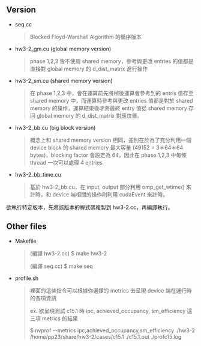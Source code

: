 ## Version
- seq.cc
    > Blocked Floyd-Warshall Algorithm 的循序版本
- hw3-2_gm.cu (global memory version)
    > phase 1,2,3 皆不使用 shared memory，參考與更改 entries 的值都是直接對 global memory 的 d_dist_matrix 進行操作
- hw3-2_sm.cu (shared memory version)
    > 在 phase 1,2,3 中，會在運算前先將稍後運算會參考到的 entris 值存至 shared memory 中，而運算時參考與更改 entries 值都是對於 shared memory 的操作，運算結束後才將最終 entry 值從 shared memory 存回 global memory 的 d_dist_matrix 對應位置。
- hw3-2_bb.cu (big block version)
    > 概念上和 shared memory version 相同，差別在於為了充分利用一個 device block 的 shared memory 最大容量 (49152 = 3＊64＊64 bytes)，blocking factor 會設定為 64，因此在 phase 1,2,3 中每條 thread 一次可以處理 4 entries
- hw3-2_bb_time.cu
    > 基於 hw3-2_bb.cu，在 input, output 部分利用 omp_get_wtime() 來計時，和 device 端相關的操作則利用 cudaEvent 來計時。

欲執行特定版本，先將該版本的程式碼複製到 hw3-2.cc，再編譯執行。
## Other files
- Makefile
    > (編譯 hw3-2.cc) $ make hw3-2
    > 
    > (編譯 seq.cc) $ make seq
- profile.sh
    > 裡面的這些指令可以根據你選擇的 metrics 去呈現 device 端在運行時的各項資訊
    > 
    > ex. 欲呈現測試 c15.1 時 ipc, achieved_occupancy, sm_efficiency 這三項 metrics 的結果
    > 
    > $ nvprof --metrics ipc,achieved_occupancy,sm_efficiency ./hw3-2 /home/pp23/share/hw3-2/cases/c15.1 ./c15.1.out ./profc15.log
